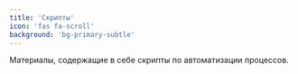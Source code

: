 ```yaml
---
title: 'Скрипты'
icon: 'fas fa-scroll'
background: 'bg-primary-subtle'
---
```


Материалы, содержащие в себе скрипты по автоматизации процессов.
